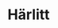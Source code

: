 ---
path: "/work/harlitt"
title: "Härlitt"
images:
  logo: "../images/harlitt_logo.jpg"
  screenshots:
    - "../images/harlitt_screen_1.png"
    - "../images/harlitt_screen_2.png"
---